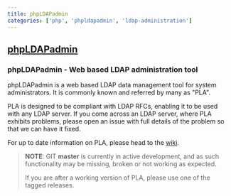 ```yaml
---
title: phpLDAPadmin
categories: ['php', 'phpldapadmin', 'ldap-administration']
---
```

## [phpLDAPadmin](https://github.com/leenooks/phpLDAPadmin)

### phpLDAPadmin - Web based LDAP administration tool

phpLDAPadmin is a web based LDAP data management tool for system administrators. It is commonly known and referred by many as "PLA".

PLA is designed to be compliant with LDAP RFCs, enabling it to be used with any LDAP server.
If you come across an LDAP server, where PLA exhibits problems, please open an issue with full details of the problem so that we can have it fixed.

For up to date information on PLA, please head to the [wiki](https://github.com/leenooks/phpLDAPadmin/wiki).

> **NOTE**: GIT **master** is currently in active development, and as such functionality may be missing, broken or not working as expected.
>
> If you are after a working version of PLA, please use one of the tagged releases.

